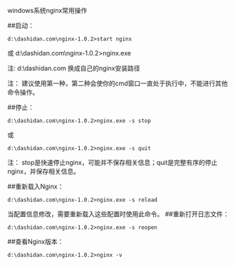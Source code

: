 windows系统nginx常用操作

##启动：

	d:\dashidan.com\nginx-1.0.2>start nginx
	
或
	d:\dashidan.com\nginx-1.0.2>nginx.exe
	
	
注:
	d:\dashidan.com 换成自己的nginx安装路径
	
注：
	建议使用第一种，第二种会使你的cmd窗口一直处于执行中，不能进行其他命令操作。

##停止：

	d:\dashidan.com\nginx-1.0.2>nginx.exe -s stop
	
或

	d:\dashidan.com\nginx-1.0.2>nginx.exe -s quit
	
注：
stop是快速停止nginx，可能并不保存相关信息；quit是完整有序的停止nginx，并保存相关信息。

##重新载入Nginx：

	d:\dashidan.com\nginx-1.0.2>nginx.exe -s reload
	
当配置信息修改，需要重新载入这些配置时使用此命令。
##重新打开日志文件：

	d:\dashidan.com\nginx-1.0.2>nginx.exe -s reopen
	
##查看Nginx版本：

	d:\dashidan.com\nginx-1.0.2>nginx -v


	